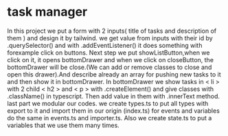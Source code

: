 # task manager

In this project we put a form with 2 inputs( title of tasks and description of them ) and design it by tailwind. we get value from inputs with their id by .querySelector() and with .addEventListener() it does something with forexample click on buttons. Next step we put showListButton,when we click on it, it opens bottomDrawer and when we click on closeButton, the bottomDrawer will be close.(We can add or remove classes to close and open this drawer).And describe already an array for pushing new tasks to it and then show it in bottomDrawer. In bottomDrawer we show tasks in < li > with 2 child < h2 > and < p > with .createElement() and give classes with .className() in typescript. Then add value in them with .innerText method.
last part we modular our codes. we create types.ts to put all types with export to it and import them in our origin (index.ts) for events and variables do the same in events.ts and importer.ts. Also we create state.ts to put a variables that we use them many times.
